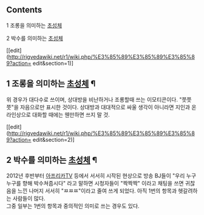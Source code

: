 ## Contents

    

1 조롱을 의미하는 [초성체](%EC%B4%88%EC%84%B1%EC%B2%B4.md)

2 박수를 의미하는 [초성체](%EC%B4%88%EC%84%B1%EC%B2%B4.md)

[[edit](http://rigvedawiki.net/r1/wiki.php/%E3%85%89%E3%85%89%E3%85%89?action=
edit&section=1)]

## 1 조롱을 의미하는 [초성체](%EC%B4%88%EC%84%B1%EC%B2%B4.md) ¶

위 경우가 대다수로 쓰이며, 상대방을 비난하거나 조롱할때 쓰는 이모티콘이다. "쯧쯧쯧"을 자음으로만 표시한 것이다. 상대방과 대대적으로 싸울
생각이 아니라면 지인과 온라인상으로 대화할 때에는 웬만하면 쓰지 말 것.

[[edit](http://rigvedawiki.net/r1/wiki.php/%E3%85%89%E3%85%89%E3%85%89?action=
edit&section=2)]

## 2 박수를 의미하는 [초성체](%EC%B4%88%EC%84%B1%EC%B2%B4.md) ¶

2012년 후반부터 [아프리카TV](%EC%95%84%ED%94%84%EB%A6%AC%EC%B9%B4TV.md) 등에서 서서히 시작된
현상으로 방송 BJ들이 "우리 누구누구를 향해 박수쳐줍시다" 라고 말하면 시청자들이 "짝짝짝" 이라고 채팅을 쓰면 귀찮음을 느낀 나머지
서서히 "ㅉㅉㅉ"이라고 줄여 쓰게 되었다. 아직 1번의 항목과 헷갈려하는 사람들이 많다.  
그중 일부는 1번의 항목과 중의적인 의미로 쓰는 경우도 있다.

